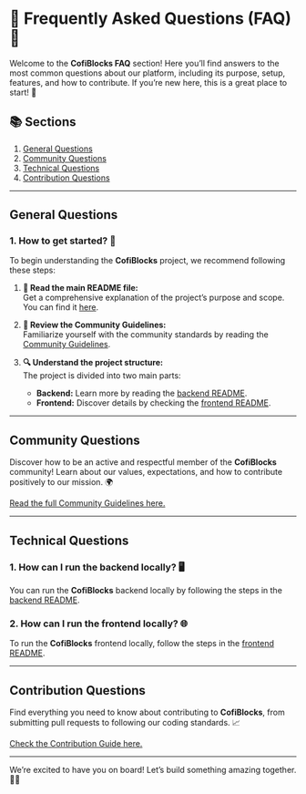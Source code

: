 # 🎉 Frequently Asked Questions (FAQ) 🎉

Welcome to the **CofiBlocks FAQ** section! Here you’ll find answers to the most common questions about our platform, including its purpose, setup, features, and how to contribute. If you’re new here, this is a great place to start! 🚀

## 📚 Sections
1. [General Questions](#general-questions)
2. [Community Questions](#community-questions)
3. [Technical Questions](#technical-questions)
4. [Contribution Questions](#contribution-questions)

---

##  General Questions

### 1. How to get started? 🤔

To begin understanding the **CofiBlocks** project, we recommend following these steps:

1. **📄 Read the main README file:**  
   Get a comprehensive explanation of the project’s purpose and scope. You can find it [here](./README.md).

2. **👥 Review the Community Guidelines:**  
   Familiarize yourself with the community standards by reading the [Community Guidelines](./COMMUNITY_GUIDELINES.md).

3. **🔍 Understand the project structure:**  
   The project is divided into two main parts:  
   - **Backend:** Learn more by reading the [backend README](./apps/snfoundry/README.md).  
   - **Frontend:** Discover details by checking the [frontend README](./apps/web/README.md).

---

##  Community Questions

Discover how to be an active and respectful member of the **CofiBlocks** community! Learn about our values, expectations, and how to contribute positively to our mission. 🌍

[Read the full Community Guidelines here.](./COMMUNITY_GUIDELINES.md)

---

##  Technical Questions

### 1. How can I run the backend locally? 🖥️

You can run the **CofiBlocks** backend locally by following the steps in the [backend README](./apps/snfoundry/README.md).

### 2. How can I run the frontend locally? 🌐

To run the **CofiBlocks** frontend locally, follow the steps in the [frontend README](./apps/web/README.md).

---

##  Contribution Questions

Find everything you need to know about contributing to **CofiBlocks**, from submitting pull requests to following our coding standards. 📈

[Check the Contribution Guide here.](./pull_request_template.md)

---

We’re excited to have you on board! Let’s build something amazing together. 💪💥